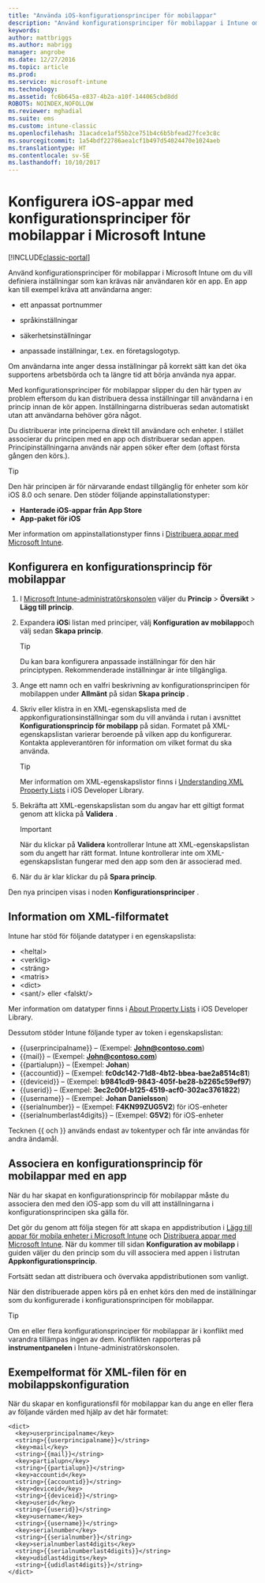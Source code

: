 ```yaml
---
title: "Använda iOS-konfigurationsprinciper för mobilappar"
description: "Använd konfigurationsprinciper för mobilappar i Intune om du vill definiera inställningar som kan krävas när användaren kör en iOS-app."
keywords: 
author: mattbriggs
ms.author: mabrigg
manager: angrobe
ms.date: 12/27/2016
ms.topic: article
ms.prod: 
ms.service: microsoft-intune
ms.technology: 
ms.assetid: fc6b645a-e837-4b2a-a10f-144065cbd8dd
ROBOTS: NOINDEX,NOFOLLOW
ms.reviewer: mghadial
ms.suite: ems
ms.custom: intune-classic
ms.openlocfilehash: 31acadce1af55b2ce751b4c6b5bfead27fce3c8c
ms.sourcegitcommit: 1a54bdf22786aea1cf1b497d54024470e1024aeb
ms.translationtype: HT
ms.contentlocale: sv-SE
ms.lasthandoff: 10/10/2017
---
```

# <a name="configure-ios-apps-with-mobile-app-configuration-policies-in-microsoft-intune"></a>Konfigurera iOS-appar med konfigurationsprinciper för mobilappar i Microsoft Intune

[!INCLUDE[classic-portal](../includes/classic-portal.md)]

Använd konfigurationsprinciper för mobilappar i Microsoft Intune om du vill definiera inställningar som kan krävas när användaren kör en app. En app kan till exempel kräva att användarna anger:

-   ett anpassat portnummer

-   språkinställningar

-   säkerhetsinställningar

-   anpassade inställningar, t.ex. en företagslogotyp.

Om användarna inte anger dessa inställningar på korrekt sätt kan det öka supportens arbetsbörda och ta längre tid att börja använda nya appar.

Med konfigurationsprinciper för mobilappar slipper du den här typen av problem eftersom du kan distribuera dessa inställningar till användarna i en princip innan de kör appen. Inställningarna distribueras sedan automatiskt utan att användarna behöver göra något.

Du distribuerar inte principerna direkt till användare och enheter. I stället associerar du principen med en app och distribuerar sedan appen. Principinställningarna används när appen söker efter dem (oftast första gången den körs.).

> [!TIP]
> Den här principen är för närvarande endast tillgänglig för enheter som kör iOS 8.0 och senare. Den stöder följande appinstallationstyper:
>
> -   **Hanterade iOS-appar från App Store**
> -   **App-paket för iOS**
>
> Mer information om appinstallationstyper finns i [Distribuera appar med Microsoft Intune](deploy-apps.md).

## <a name="configure-a-mobile-app-configuration-policy"></a>Konfigurera en konfigurationsprincip för mobilappar

1.  I [Microsoft Intune-administratörskonsolen](https://manage.microsoft.com) väljer du **Princip** &gt; **Översikt** &gt; **Lägg till princip**.

2.  Expandera **iOS**i listan med principer, välj **Konfiguration av mobilapp**och välj sedan **Skapa princip**.

    > [!TIP]
    > Du kan bara konfigurera anpassade inställningar för den här principtypen. Rekommenderade inställningar är inte tillgängliga.

3.  Ange ett namn och en valfri beskrivning av konfigurationsprincipen för mobilappen under **Allmänt** på sidan **Skapa princip** .

4.  Skriv eller klistra in en XML-egenskapslista med de appkonfigurationsinställningar som du vill använda i rutan i avsnittet **Konfigurationsprincip för mobilapp** på sidan. Formatet på XML-egenskapslistan varierar beroende på vilken app du konfigurerar. Kontakta appleverantören för information om vilket format du ska använda.

    > [!TIP]
    > Mer information om XML-egenskapslistor finns i [Understanding XML Property Lists](https://developer.apple.com/library/ios/documentation/Cocoa/Conceptual/PropertyLists/UnderstandXMLPlist/UnderstandXMLPlist.html) i iOS Developer Library.

5.  Bekräfta att XML-egenskapslistan som du angav har ett giltigt format genom att klicka på **Validera** .

    > [!IMPORTANT]
    > När du klickar på **Validera** kontrollerar Intune att XML-egenskapslistan som du angett har rätt format. Intune kontrollerar inte om XML-egenskapslistan fungerar med den app som den är associerad med.

6.  När du är klar klickar du på **Spara princip**.

Den nya principen visas i noden **Konfigurationsprinciper** .

## <a name="information-about-the-xml-file-format"></a>Information om XML-filformatet

Intune har stöd för följande datatyper i en egenskapslista:
    
- &lt;heltal&gt;
- &lt;verklig&gt;
- &lt;sträng&gt;
- &lt;matris&gt;
- &lt;dict&gt;
- &lt;sant/&gt; eller &lt;falskt/&gt;
     
Mer information om datatyper finns i [About Property Lists](https://developer.apple.com/library/ios/documentation/Cocoa/Conceptual/PropertyLists/AboutPropertyLists/AboutPropertyLists.html) i iOS Developer Library.

Dessutom stöder Intune följande typer av token i egenskapslistan:
- \{\{userprincipalname\}\} – (Exempel: **John@contoso.com**)
- \{\{mail\}\} – (Exempel: **John@contoso.com**)
- \{\{partialupn\}\} – (Exempel: **Johan**)
- \{\{accountid\}\} – (Exempel: **fc0dc142-71d8-4b12-bbea-bae2a8514c81**)
- \{\{deviceid\}\} – (Exempel: **b9841cd9-9843-405f-be28-b2265c59ef97**)
- \{\{userid\}\} – (Exempel: **3ec2c00f-b125-4519-acf0-302ac3761822**)
- \{\{username\}\} – (Exempel: **Johan Danielsson**)
- \{\{serialnumber\}\} – (Exempel: **F4KN99ZUG5V2**) för iOS-enheter
- \{\{serialnumberlast4digits\}\} – (Exempel: **G5V2**) för iOS-enheter
    
Tecknen \{\{ och \}\} används endast av tokentyper och får inte användas för andra ändamål.

## <a name="associate-a-mobile-app-configuration-policy-with-an-app"></a>Associera en konfigurationsprincip för mobilappar med en app
När du har skapat en konfigurationsprincip för mobilappar måste du associera den med den iOS-app som du vill att inställningarna i konfigurationsprincipen ska gälla för.

Det gör du genom att följa stegen för att skapa en appdistribution i [Lägg till appar för mobila enheter i Microsoft Intune](add-apps-for-mobile-devices-in-microsoft-intune.md) och [Distribuera appar med Microsoft Intune](deploy-apps-in-microsoft-intune.md). När du kommer till sidan **Konfiguration av mobilapp** i guiden väljer du den princip som du vill associera med appen i listrutan **Appkonfigurationsprincip**.

Fortsätt sedan att distribuera och övervaka appdistributionen som vanligt.

När den distribuerade appen körs på en enhet körs den med de inställningar som du konfigurerade i konfigurationsprincipen för mobilappar.

> [!TIP]
> Om en eller flera konfigurationsprinciper för mobilappar är i konflikt med varandra tillämpas ingen av dem. Konflikten rapporteras på **instrumentpanelen** i Intune-administratörskonsolen.

## <a name="example-format-for-a-mobile-app-configuration-xml-file"></a>Exempelformat för XML-filen för en mobilappskonfiguration

När du skapar en konfigurationsfil för mobilappar kan du ange en eller flera av följande värden med hjälp av det här formatet:

```
<dict>
  <key>userprincipalname</key>
  <string>{{userprincipalname}}</string>
  <key>mail</key>
  <string>{{mail}}</string>
  <key>partialupn</key>
  <string>{{partialupn}}</string>
  <key>accountid</key>
  <string>{{accountid}}</string>
  <key>deviceid</key>
  <string>{{deviceid}}</string>
  <key>userid</key>
  <string>{{userid}}</string>
  <key>username</key>
  <string>{{username}}</string>
  <key>serialnumber</key>
  <string>{{serialnumber}}</string>
  <key>serialnumberlast4digits</key>
  <string>{{serialnumberlast4digits}}</string>
  <key>udidlast4digits</key>
  <string>{{udidlast4digits}}</string>
</dict>

```
